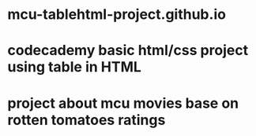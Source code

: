 # mcu-tablehtml-project.github.io
# codecademy basic html/css project using table in HTML
# project about mcu movies base on rotten tomatoes ratings 
